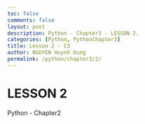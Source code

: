 ```yaml
---
toc: false
comments: false
layout: post
description: Python - Chapter3 - LESSON 2.
categories: [Python, PythonChapter3]
title: Lesson 2 - C3
author: NGUYEN Huynh Dung
permalink: /python/chapter3/2/
---
```


# LESSON 2
Python - Chapter2



